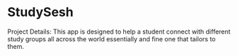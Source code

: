 # StudySesh

Project Details: 
This app is designed to help a student connect with different study groups all across the world essentially and fine one that tailors to them.
